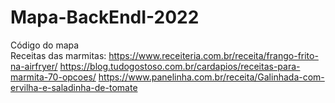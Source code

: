 # Mapa-BackEndI-2022
Código do mapa <br>
Receitas das marmitas: https://www.receiteria.com.br/receita/frango-frito-na-airfryer/
https://blog.tudogostoso.com.br/cardapios/receitas-para-marmita-70-opcoes/
https://www.panelinha.com.br/receita/Galinhada-com-ervilha-e-saladinha-de-tomate
